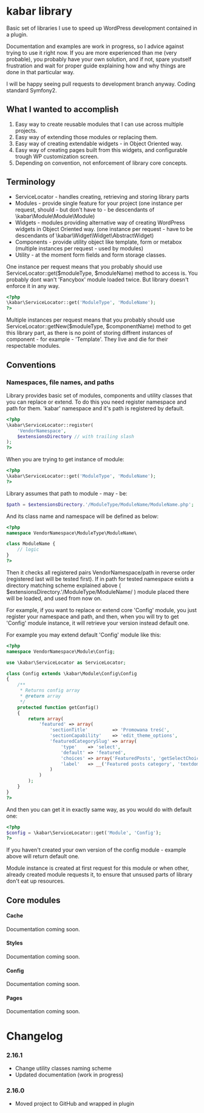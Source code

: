 # kabar library

Basic set of libraries I use to speed up WordPress development contained in a plugin.

Documentation and examples are work in progress, so I advice against trying to use it right now. If you are more experienced than me (very probable), you probably have your own solution, and if not, spare youtself frustration and wait for proper guide explaining how and why things are done in that particular way.

I will be happy seeing pull requests to development branch anyway. Coding standard Symfony2.

## What I wanted to accomplish

1. Easy way to create reusable modules that I can use across multiple projects.
2. Easy way of extending those modules or replacing them.
3. Easy way of creating extendable widgets - in Object Oriented way.
4. Easy way of creating pages built from this widgets, and configurable trough WP customization screen.
5. Depending on convention, not enforcement of library core concepts.

## Terminology

* ServiceLocator - handles creating, retrieving and storing library parts
* Modules        - provide single feature for your project (one instance per request, should - but don't have to - be descendants of \kabar\Module\Module\Module)
* Widgets        - modules providing alternative way of creating WordPress widgets in Object Oriented way. (one instance per request - have to be descendants of \kabar\Widget\Widget\AbstractWidget)
* Components     - provide utility object like template, form or metabox (multiple instances per request - used by modules)
* Utility        - at the moment form fields and form storage classes.

One instance per request means that you probably should use ServiceLocator::get($moduleType, $moduleName) method to access is. You probably dont wan't 'Fancybox' module loaded twice. But library doesn't enforce it in any way.

```php
<?php
\kabar\ServiceLocator::get('ModuleType', 'ModuleName');
?>
```

Multiple instances per request means that you probably should use ServiceLocator::getNew($moduleType, $componentName) method to get this library part, as there is no point of storing diffrent instances of component - for example - 'Template'. They live and die for their respectable modules.

## Conventions

### Namespaces, file names, and paths

Library provides basic set of modules, components and utility classes that you can replace or extend. To do this you need register namespace and path for them. 'kabar' namespace and it's path is registered by default.

```php
<?php
\kabar\ServiceLocator::register(
    'VendorNamespace',
    $extensionsDirectory // with trailing slash
);
?>
```

When you are trying to get instance of module:

```php
<?php
\kabar\ServiceLocator::get('ModuleType', 'ModuleName');
?>
```

Library assumes that path to module - may - be:

```php
$path = $extensionsDirectory.'/ModuleType/ModuleName/ModuleName.php';
```

And its class name and namespace will be defined as below:

```php
<?php
namespace VendorNamespace\ModuleType\ModuleName\

class ModuleName {
    // logic
}
?>
```

Then it checks all registered pairs VendorNamespace/path in reverse order (registered last will be tested first). If in path for tested namespace exists a directory matching scheme explained above ( $extensionsDirectory.'/ModuleType/ModuleName/ ) module placed there will be loaded, and used from now on.

For example, if you want to replace or extend core 'Config' module, you just register your namespace and path, and then, when you will try to get 'Config' module instance, it will retrieve your version instead default one.

For example you may extend default 'Config' module like this:

```php
<?php
namespace VendorNamespace\Module\Config;

use \kabar\ServiceLocator as ServiceLocator;

class Config extends \kabar\Module\Config\Config
{
    /**
     * Returns config array
     * @return array
     */
    protected function getConfig()
    {
        return array(
            'featured' => array(
                'sectionTitle'         => 'Promowana treść',
                'sectionCapability'    => 'edit_theme_options',
                'featuredCategorySlug' => array(
                    'type'    => 'select',
                    'default' => 'featured',
                    'choices' => array('FeaturedPosts', 'getSelectChoices'),
                    'label'   => __('Featured posts category', 'textdomain');
                )
            )
        );
    }
}
?>
```

And then you can get it in exactly same way, as you would do with default one:

```php
<?php
$config = \kabar\ServiceLocator::get('Module', 'Config');
?>
```

If you haven't created your own version of the config module - example above will return default one.

Module instance is created at first request for this module or when other, already created module requests it, to ensure that unsused parts of library don't eat up resources.

## Core modules

#### Cache

Documentation coming soon.

#### Styles

Documentation coming soon.

#### Config

Documentation coming soon.

#### Pages

Documentation coming soon.

# Changelog

### 2.16.1
* Change utility classes naming scheme
* Updated documentation (work in progress)

### 2.16.0
* Moved project to GitHub and wrapped in plugin